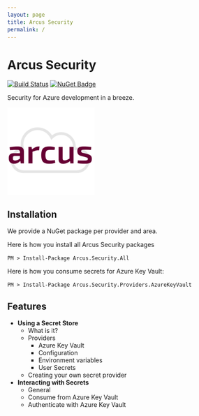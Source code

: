 ```yaml
---
layout: page
title: Arcus Security
permalink: /
---
```


# Arcus Security

[![Build Status](https://dev.azure.com/codit/Arcus/_apis/build/status/Commit%20builds/CI%20-%20Arcus.Security?branchName=master)](https://dev.azure.com/codit/Arcus/_build/latest?definitionId=727&branchName=master)
[![NuGet Badge](https://buildstats.info/nuget/Arcus.Security.Core?includePreReleases=true)](https://www.nuget.org/packages/Arcus.Security.Core/)

Security for Azure development in a breeze.

![Arcus](https://raw.githubusercontent.com/arcus-azure/arcus/master/media/arcus.png)

## Installation

We provide a NuGet package per provider and area.

Here is how you install all Arcus Security packages
```shell
PM > Install-Package Arcus.Security.All
```

Here is how you consume secrets for Azure Key Vault:
```shell
PM > Install-Package Arcus.Security.Providers.AzureKeyVault
```

## Features

- **Using a Secret Store**
  - What is it?
  - Providers
    - Azure Key Vault
    - Configuration
    - Environment variables
    - User Secrets
  - Creating your own secret provider
- **Interacting with Secrets**
    - General
    - Consume from Azure Key Vault
    - Authenticate with Azure Key Vault

